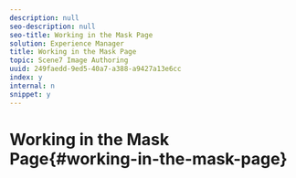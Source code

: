 ```yaml
---
description: null
seo-description: null
seo-title: Working in the Mask Page
solution: Experience Manager
title: Working in the Mask Page
topic: Scene7 Image Authoring
uuid: 249faedd-9ed5-40a7-a388-a9427a13e6cc
index: y
internal: n
snippet: y
---
```


# Working in the Mask Page{#working-in-the-mask-page}

